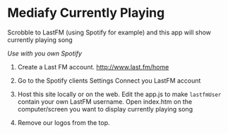 # Mediafy Currently Playing
Scrobble to LastFM (using Spotify for example) and this app will show currently playing song


*Use with you own Spotify*

1. Create a Last FM account.
http://www.last.fm/home 

2. Go to the Spotify clients Settings
Connect you LastFM account

3. Host this site locally or on the web.
Edit the app.js to make `lastfmUser` contain your own LastFM username.
Open index.htm on the computer/screen you want to display currently playing song

4. Remove our logos from the top.